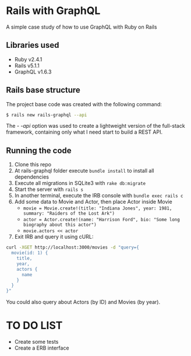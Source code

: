 # Rails with GraphQL

A simple case study of how to use GraphQL with Ruby on Rails

## Libraries used
- Ruby v2.4.1
- Rails v5.1.1
- GraphQL v1.6.3

## Rails base structure
The project base code was created with the following command:
```sh
$ rails new rails-graphql --api
```
The _- -api_ option was used to create a lightweight version of the full-stack framework, containing only what I need start to build a REST API.

## Running the code
1. Clone this repo
2. At rails-graphql folder execute ```bundle install``` to install all dependencies
3. Execute all migrations in SQLite3 with ```rake db:migrate```
4. Start the server with ```rails s```
5. In another terminal, execute the IRB console with ```bundle exec rails c```
6. Add some data to Movie and Actor, then place Actor inside Movie
    - ```movie = Movie.create!(title: "Indiana Jones", year: 1981, summary: "Raiders of the Lost Ark")```
    - ```actor = Actor.create!(name: "Harrison Ford", bio: "Some long biography about this actor")```
    - ```movie.actors << actor```
7. Exit IRB and query it using cURL:
```sh
curl -XGET http://localhost:3000/movies -d "query={
  movie(id: 1) {
    title,
    year,
    actors {
      name
    }
  }
}"
```

You could also query about Actors (by ID) and Movies (by year).

# TO DO LIST
- Create some tests
- Create a ERB interface
